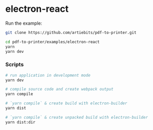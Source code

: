 # electron-react

Run the example:

```bash
git clone https://github.com/artiebits/pdf-to-printer.git

cd pdf-to-printer/examples/electron-react
yarn
yarn dev
```


### Scripts

```bash
# run application in development mode
yarn dev

# compile source code and create webpack output
yarn compile

# `yarn compile` & create build with electron-builder
yarn dist

# `yarn compile` & create unpacked build with electron-builder
yarn dist:dir
```
